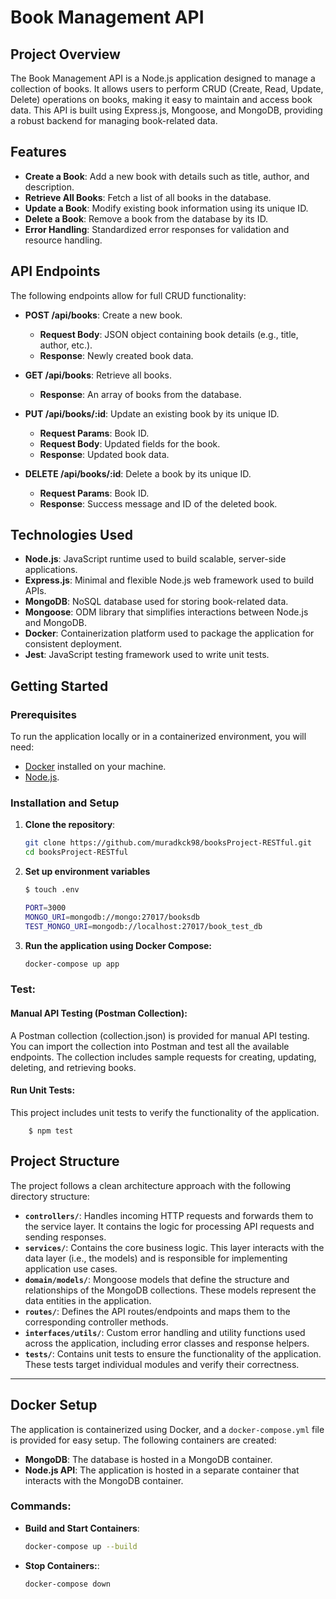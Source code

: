 # Book Management API

## Project Overview

The Book Management API is a Node.js application designed to manage a collection of books. It allows users to perform CRUD (Create, Read, Update, Delete) operations on books, making it easy to maintain and access book data. This API is built using Express.js, Mongoose, and MongoDB, providing a robust backend for managing book-related data.

## Features


- **Create a Book**: Add a new book with details such as title, author, and description.
- **Retrieve All Books**: Fetch a list of all books in the database.
- **Update a Book**: Modify existing book information using its unique ID.
- **Delete a Book**: Remove a book from the database by its ID.
- **Error Handling**: Standardized error responses for validation and resource handling.

## **API Endpoints**

The following endpoints allow for full CRUD functionality:

- **POST /api/books**: Create a new book.
  - **Request Body**: JSON object containing book details (e.g., title, author, etc.).
  - **Response**: Newly created book data.
  
- **GET /api/books**: Retrieve all books.
  - **Response**: An array of books from the database.
  
- **PUT /api/books/:id**: Update an existing book by its unique ID.
  - **Request Params**: Book ID.
  - **Request Body**: Updated fields for the book.
  - **Response**: Updated book data.
  
- **DELETE /api/books/:id**: Delete a book by its unique ID.
  - **Request Params**: Book ID.
  - **Response**: Success message and ID of the deleted book.

## Technologies Used


- **Node.js**: JavaScript runtime used to build scalable, server-side applications.
- **Express.js**: Minimal and flexible Node.js web framework used to build APIs.
- **MongoDB**: NoSQL database used for storing book-related data.
- **Mongoose**: ODM library that simplifies interactions between Node.js and MongoDB.
- **Docker**: Containerization platform used to package the application for consistent deployment.
- **Jest**: JavaScript testing framework used to write unit tests.

## Getting Started


### **Prerequisites**

To run the application locally or in a containerized environment, you will need:

- [Docker](https://docs.docker.com/get-docker/) installed on your machine.
- [Node.js](https://nodejs.org/).

### **Installation and Setup**

1. **Clone the repository**:
   ```bash
   git clone https://github.com/muradkck98/booksProject-RESTful.git
   cd booksProject-RESTful
2. **Set up environment variables**
    ```bash
    $ touch .env

    PORT=3000
    MONGO_URI=mongodb://mongo:27017/booksdb
    TEST_MONGO_URI=mongodb://localhost:27017/book_test_db
3. **Run the application using Docker Compose:**
    ```bash
    docker-compose up app
### Test:

#### Manual API Testing (Postman Collection):
A Postman collection (collection.json) is provided for manual API testing. You can import the collection into Postman and test all the available endpoints. The collection includes sample requests for creating, updating, deleting, and retrieving books.
#### Run Unit Tests:
This project includes unit tests to verify the functionality of the application.
```
    $ npm test
```
## **Project Structure**

The project follows a clean architecture approach with the following directory structure:

- **`controllers/`**: Handles incoming HTTP requests and forwards them to the service layer. It contains the logic for processing API requests and sending responses.
- **`services/`**: Contains the core business logic. This layer interacts with the data layer (i.e., the models) and is responsible for implementing application use cases.
- **`domain/models/`**: Mongoose models that define the structure and relationships of the MongoDB collections. These models represent the data entities in the application.
- **`routes/`**: Defines the API routes/endpoints and maps them to the corresponding controller methods.
- **`interfaces/utils/`**: Custom error handling and utility functions used across the application, including error classes and response helpers.
- **`tests/`**: Contains unit tests to ensure the functionality of the application. These tests target individual modules and verify their correctness.

---

## **Docker Setup**

The application is containerized using Docker, and a `docker-compose.yml` file is provided for easy setup. The following containers are created:

- **MongoDB**: The database is hosted in a MongoDB container.
- **Node.js API**: The application is hosted in a separate container that interacts with the MongoDB container.

### **Commands**:

- **Build and Start Containers**:
   ```bash
   docker-compose up --build
- **Stop Containers:**:
    ```bash
    docker-compose down
